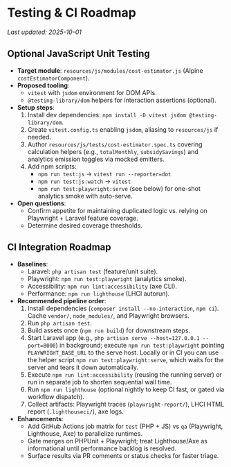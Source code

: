 # Testing & CI Roadmap

_Last updated: 2025-10-01_

## Optional JavaScript Unit Testing
- **Target module**: `resources/js/modules/cost-estimator.js` (Alpine `costEstimatorComponent`).
- **Proposed tooling**:
  - `vitest` with `jsdom` environment for DOM APIs.
  - `@testing-library/dom` helpers for interaction assertions (optional).
- **Setup steps**:
  1. Install dev dependencies: `npm install -D vitest jsdom @testing-library/dom`.
  2. Create `vitest.config.ts` enabling `jsdom`, aliasing to `resources/js` if needed.
  3. Author `resources/js/tests/cost-estimator.spec.ts` covering calculation helpers (e.g., `totalMonthly`, `subsidySavings`) and analytics emission toggles via mocked emitters.
  4. Add npm scripts:
     - `npm run test:js` → `vitest run --reporter=dot`
     - `npm run test:js:watch` → `vitest`
     - `npm run test:playwright:serve` (see below) for one-shot analytics smoke with auto-serve.
- **Open questions**:
  - Confirm appetite for maintaining duplicated logic vs. relying on Playwright + Laravel feature coverage.
  - Determine desired coverage thresholds.

## CI Integration Roadmap
- **Baselines**:
  - Laravel: `php artisan test` (feature/unit suite).
  - Playwright: `npm run test:playwright` (analytics smoke).
  - Accessibility: `npm run lint:accessibility` (axe CLI).
  - Performance: `npm run lighthouse` (LHCI autorun).
- **Recommended pipeline order**:
  1. Install dependencies (`composer install --no-interaction`, `npm ci`). Cache `vendor/`, `node_modules/`, and Playwright browsers.
  2. Run `php artisan test`.
  3. Build assets once (`npm run build`) for downstream steps.
  4. Start Laravel app (e.g., `php artisan serve --host=127.0.0.1 --port=8000`) in background; execute `npm run test:playwright` pointing `PLAYWRIGHT_BASE_URL` to the serve host. Locally or in CI you can use the helper script `npm run test:playwright:serve`, which waits for the server and tears it down automatically.
  5. Execute `npm run lint:accessibility` (reusing the running server) or run in separate job to shorten sequential wall time.
  6. Run `npm run lighthouse` (optional nightly to keep CI fast, or gated via workflow dispatch).
  7. Collect artifacts: Playwright traces (`playwright-report/`), LHCI HTML report (`.lighthouseci/`), axe logs.
- **Enhancements**:
  - Add GitHub Actions job matrix for `test` (PHP + JS) vs `qa` (Playwright, Lighthouse, Axe) to parallelize runtimes.
  - Gate merges on PHPUnit + Playwright; treat Lighthouse/Axe as informational until performance backlog is resolved.
  - Surface results via PR comments or status checks for faster triage.

